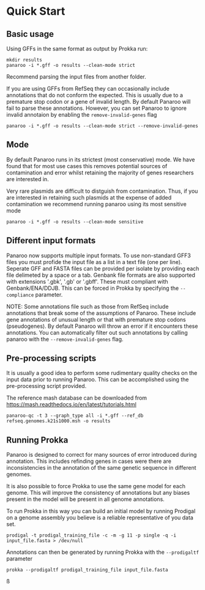 # Quick Start


## Basic usage

Using GFFs in the same format as output by Prokka run:

```
mkdir results
panaroo -i *.gff -o results --clean-mode strict
```

Recommend parsing the input files from another folder.

If you are using GFFs from RefSeq they can occasionally include annotations that do not conform the expected. This is usually due to a premature stop codon or a gene of invalid length. By default Panaroo will fail to parse these annotations. However, you can set Panaroo to ignore invalid annotaion by enabling the `remove-invalid-genes` flag 

```
panaroo -i *.gff -o results --clean-mode strict --remove-invalid-genes
```

## Mode

By default Panaroo runs in its strictest (most conservative) mode. We have found that for most use cases this removes potential sources of contamination and error whilst retaining the majority of genes researchers are interested in. 

Very rare plasmids are difficult to distguish from contamination. Thus, if you are interested in retaining such plasmids at the expense of added contamination we recommend running panaroo using its most sensitive mode

```
panaroo -i *.gff -o results --clean-mode sensitive
```

## Different input formats

Panaroo now supports multiple input formats. To use non-standard GFF3 files you must profide the input file as a list in a text file (one per line). Seperate GFF and FASTA files can be provided per isolate by providing each file delimeted by a space or a tab. Genbank file formats are also supported with extensions '.gbk', '.gb' or '.gbff'. These must compliant with Genbank/ENA/DDJB. This can be forced in Prokka by specifying the `--compliance` parameter.

NOTE: Some annotations file such as those from RefSeq include annotations that break some of the assumptions of Panaroo. These include gene annotations of unusual length or that with premature stop codons (pseudogenes). By default Panaroo will throw an error if it encounters these annotations. You can automatically filter out such annotations by calling panaroo with the `--remove-invalid-genes` flag.

## Pre-processing scripts

It is usually a good idea to perform some rudimentary quality checks on the input data prior to running Panaroo. This can be accomplished using the pre-processing script provided.

The reference mash database can be downloaded from https://mash.readthedocs.io/en/latest/tutorials.html

```
panaroo-qc -t 3 --graph_type all -i *.gff --ref_db refseq.genomes.k21s1000.msh -o results
```

## Running Prokka

Panaroo is designed to correct for many sources of error introduced during annotation. This includes refinding genes in cases were there are inconsistencies in the annotation of the same genetic sequence in different genomes.

It is also possible to force Prokka to use the same gene model for each genome. This will improve the consistency of annotations but any biases present in the model will be present in all genome annotations.

To run Prokka in this way you can build an initial model by running Prodigal on a genome assembly you believe is a reliable representative of you data set.

```
prodigal -t prodigal_training_file -c -m -g 11 -p single -q -i input_file.fasta > /dev/null
```

Annotations can then be generated by running Prokka with the `--prodigaltf` parameter

```
prokka --prodigaltf prodigal_training_file input_file.fasta
```

ß